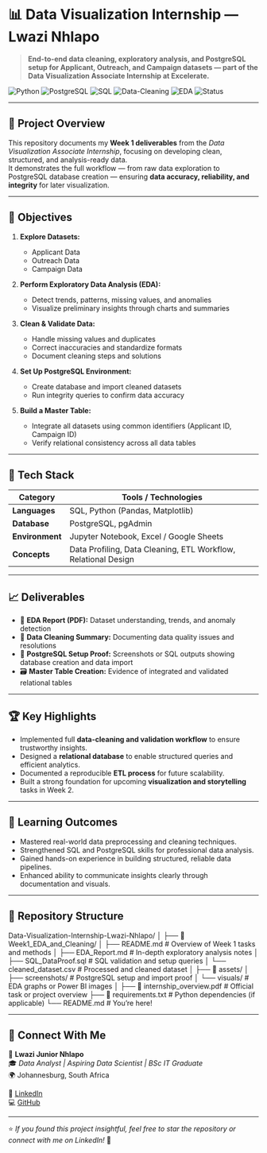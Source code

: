 # 📊 Data Visualization Internship — Lwazi Nhlapo

> **End-to-end data cleaning, exploratory analysis, and PostgreSQL setup for Applicant, Outreach, and Campaign datasets — part of the Data Visualization Associate Internship at Excelerate.**

![Python](https://img.shields.io/badge/Python-3.10-blue?logo=python)
![PostgreSQL](https://img.shields.io/badge/PostgreSQL-Database-336791?logo=postgresql)
![SQL](https://img.shields.io/badge/SQL-Queries-orange?logo=sqlite)
![Data-Cleaning](https://img.shields.io/badge/Data_Cleaning-Verified-brightgreen)
![EDA](https://img.shields.io/badge/EDA-Exploratory_Analysis-yellow)
![Status](https://img.shields.io/badge/Status-Week_1_Complete-success)

---

## 🧠 Project Overview

This repository documents my **Week 1 deliverables** from the *Data Visualization Associate Internship*, focusing on developing clean, structured, and analysis-ready data.  
It demonstrates the full workflow — from raw data exploration to PostgreSQL database creation — ensuring **data accuracy, reliability, and integrity** for later visualization.

---

## 🚀 Objectives

1. **Explore Datasets:**  
   - Applicant Data  
   - Outreach Data  
   - Campaign Data  

2. **Perform Exploratory Data Analysis (EDA):**  
   - Detect trends, patterns, missing values, and anomalies  
   - Visualize preliminary insights through charts and summaries  

3. **Clean & Validate Data:**  
   - Handle missing values and duplicates  
   - Correct inaccuracies and standardize formats  
   - Document cleaning steps and solutions  

4. **Set Up PostgreSQL Environment:**  
   - Create database and import cleaned datasets  
   - Run integrity queries to confirm data accuracy  

5. **Build a Master Table:**  
   - Integrate all datasets using common identifiers (Applicant ID, Campaign ID)  
   - Verify relational consistency across all data tables  

---

## 🧰 Tech Stack

| Category | Tools / Technologies |
|-----------|----------------------|
| **Languages** | SQL, Python (Pandas, Matplotlib) |
| **Database** | PostgreSQL, pgAdmin |
| **Environment** | Jupyter Notebook, Excel / Google Sheets |
| **Concepts** | Data Profiling, Data Cleaning, ETL Workflow, Relational Design |

---

## 📈 Deliverables

- 📄 **EDA Report (PDF):** Dataset understanding, trends, and anomaly detection  
- 🧹 **Data Cleaning Summary:** Documenting data quality issues and resolutions  
- 🧩 **PostgreSQL Setup Proof:** Screenshots or SQL outputs showing database creation and data import  
- 🗃️ **Master Table Creation:** Evidence of integrated and validated relational tables  

---

## 🏆 Key Highlights

- Implemented full **data-cleaning and validation workflow** to ensure trustworthy insights.  
- Designed a **relational database** to enable structured queries and efficient analytics.  
- Documented a reproducible **ETL process** for future scalability.  
- Built a strong foundation for upcoming **visualization and storytelling** tasks in Week 2.  

---

## 🎯 Learning Outcomes

- Mastered real-world data preprocessing and cleaning techniques.  
- Strengthened SQL and PostgreSQL skills for professional data analysis.  
- Gained hands-on experience in building structured, reliable data pipelines.  
- Enhanced ability to communicate insights clearly through documentation and visuals.  

---

## 📂 Repository Structure
Data-Visualization-Internship-Lwazi-Nhlapo/
│
├── 📁 Week1_EDA_and_Cleaning/
│ ├── README.md # Overview of Week 1 tasks and methods
│ ├── EDA_Report.md # In-depth exploratory analysis notes
│ ├── SQL_DataProof.sql # SQL validation and setup queries
│ └── cleaned_dataset.csv # Processed and cleaned dataset
│
├── 📁 assets/
│ ├── screenshots/ # PostgreSQL setup and import proof
│ └── visuals/ # EDA graphs or Power BI images
│
├── 📄 internship_overview.pdf # Official task or project overview
├── 📘 requirements.txt # Python dependencies (if applicable)
└── README.md # You’re here!


---

## 💬 Connect With Me

👤 **Lwazi Junior Nhlapo**  
🎓 *Data Analyst | Aspiring Data Scientist | BSc IT Graduate*  
🌍 Johannesburg, South Africa  

🔗 [LinkedIn](https://www.linkedin.com/in/lwazi-junior-nhlapo)  
💻 [GitHub](https://github.com/lwazijuniornhlapo)

---

⭐ *If you found this project insightful, feel free to star the repository or connect with me on LinkedIn!* 🌟

